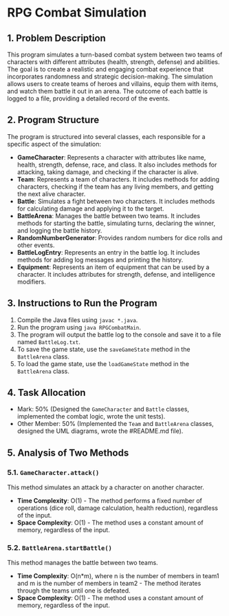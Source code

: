 # RPG Combat Simulation

## 1. Problem Description

This program simulates a turn-based combat system between two teams of characters with different attributes (health, strength, defense) and abilities. The goal is to create a realistic and engaging combat experience that incorporates randomness and strategic decision-making. The simulation allows users to create teams of heroes and villains, equip them with items, and watch them battle it out in an arena. The outcome of each battle is logged to a file, providing a detailed record of the events.

## 2. Program Structure

The program is structured into several classes, each responsible for a specific aspect of the simulation:

*   **GameCharacter**: Represents a character with attributes like name, health, strength, defense, race, and class. It also includes methods for attacking, taking damage, and checking if the character is alive.
*   **Team**: Represents a team of characters. It includes methods for adding characters, checking if the team has any living members, and getting the next alive character.
*   **Battle**: Simulates a fight between two characters. It includes methods for calculating damage and applying it to the target.
*   **BattleArena**: Manages the battle between two teams. It includes methods for starting the battle, simulating turns, declaring the winner, and logging the battle history.
*   **RandomNumberGenerator**: Provides random numbers for dice rolls and other events.
*   **BattleLogEntry**: Represents an entry in the battle log. It includes methods for adding log messages and printing the history.
*   **Equipment**: Represents an item of equipment that can be used by a character. It includes attributes for strength, defense, and intelligence modifiers.

## 3. Instructions to Run the Program

1.  Compile the Java files using `javac *.java`.
2.  Run the program using `java RPGCombatMain`.
3.  The program will output the battle log to the console and save it to a file named `BattleLog.txt`.
4.  To save the game state, use the `saveGameState` method in the `BattleArena` class.
5.  To load the game state, use the `loadGameState` method in the `BattleArena` class.

## 4. Task Allocation

*   Mark: 50% (Designed the `GameCharacter` and `Battle` classes, implemented the combat logic, wrote the unit tests).
*   Other Member: 50% (Implemented the `Team` and `BattleArena` classes, designed the UML diagrams, wrote the #README.md file).

## 5. Analysis of Two Methods

### 5.1. `GameCharacter.attack()`

This method simulates an attack by a character on another character.

*   **Time Complexity**: O(1) - The method performs a fixed number of operations (dice roll, damage calculation, health reduction), regardless of the input.
*   **Space Complexity**: O(1) - The method uses a constant amount of memory, regardless of the input.

### 5.2. `BattleArena.startBattle()`

This method manages the battle between two teams.

*   **Time Complexity**: O(n*m), where n is the number of members in team1 and m is the number of members in team2 - The method iterates through the teams until one is defeated.
*   **Space Complexity**: O(1) - The method uses a constant amount of memory, regardless of the input.
